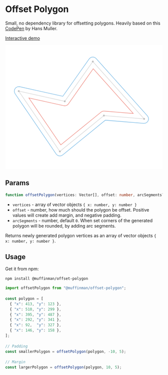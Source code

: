 # Offset Polygon

Small, no dependency library for offsetting polygons. Heavily based on this [CodePen](https://codepen.io/HansMuller/pen/lDfzt) by Hans Muller.

[Interactive demo](https://muffinman.io/offset-polygon/)

[![Example polygons](example.png)](https://muffinman.io/offset-polygon/)

## Params

```ts
function offsetPolygon(vertices: Vector[], offset: number, arcSegments?: number): Vector[]
```

* `vertices` - array of vector objects `{ x: number, y: number }`
* `offset` - number, how much should the polygon be offset. Positive values will create add margin, and negative padding.
* `arcSegments` - number, default `0`. When set corners of the generated polygon will be rounded, by adding arc segments.

Returns newly generated polygon vertices as an array of vector objects `{ x: number, y: number }`.

## Usage

Get it from npm:

```
npm install @muffinman/offset-polygon
```

```js
import offsetPolygon from "@muffinman/offset-polygon";

const polygon = [
  { "x": 413, "y": 123 },
  { "x": 510, "y": 299 },
  { "x": 395, "y": 487 },
  { "x": 292, "y": 341 },
  { "x": 92,  "y": 327 },
  { "x": 146, "y": 158 },
];

// Padding
const smallerPolygon = offsetPolygon(polygon, -10, 5);

// Margin
const largerPolygon = offsetPolygon(polygon, 10, 5);
```